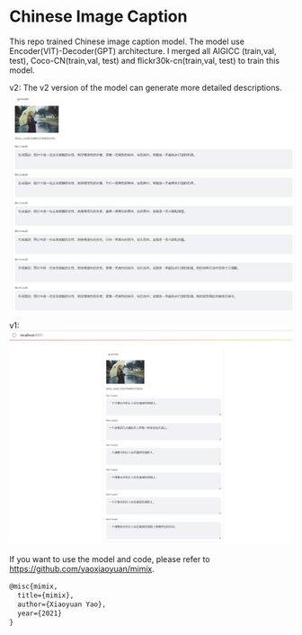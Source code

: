 # Chinese Image Caption

This repo trained Chinese image caption model. The model use Encoder(VIT)-Decoder(GPT) architecture. I merged all AIGICC (train,val, test), Coco-CN(train,val, test) and flickr30k-cn(train,val, test) to train this model.

v2: The v2 version of the model can generate more detailed descriptions.
![image](pic/streamlit2.png)

v1:
![image](pic/streamlit.png)

If you want to use the model and code, please refer to https://github.com/yaoxiaoyuan/mimix.

```
@misc{mimix,
  title={mimix},
  author={Xiaoyuan Yao},
  year={2021}
}
```

